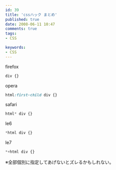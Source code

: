 ```yaml
---
id: 39
title: 'cssハック まとめ'
published: true
date: 2008-06-11 10:47
comments: true
tags:
- CSS

keywords:
- CSS
---
```

firefox

```css
div {}
```

opera

```css
html:first-child div {}
```

safari

```css
html* div {}
```

Ie6

```css
*html div {}
```

Ie7

```css
*+html div {}
```

※全部個別に指定してあげないとズレるかもしれない。
